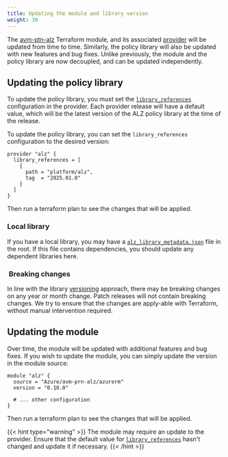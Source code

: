 ```yaml
---
title: Updating the module and library version
weight: 30
---
```


The [avm-ptn-alz](https://aka.ms/alz/module) Terraform module, and its associated [provider](https://aka.ms/alz/provider) will be updated from time to time.
Similarly, the policy library will also be updated with new features and bug fixes.
Unlike previously, the module and the policy library are now decoupled, and can be updated independently.

## Updating the policy library

To update the policy library, you must set the [`library_references`](https://registry.terraform.io/providers/Azure/alz/latest/docs#library_references-1) configuration in the provider.
Each provider release will have a default value, which will be the latest version of the ALZ policy library at the time of the release.

To update the policy library, you can set the `library_references` configuration to the desired version:

```hcl
provider "alz" {
  library_references = [
    {
      path = "platform/alz",
      tag  = "2025.01.0"
    }
  ]
}
```

Then run a terraform plan to see the changes that will be applied.

### Local library

If you have a local library, you may have a [`alz_library_metadata.json`](https://azure.github.io/Azure-Landing-Zones-Library/assets/metadata/) file in the root.
If this file contains dependencies, you should update any dependent libraries here.

###  Breaking changes

In line with the library [versioning](https://azure.github.io/Azure-Landing-Zones-Library/versioning/) approach, there may be breaking changes on any year or month change.
Patch releases will not contain breaking changes.
We try to ensure that the changes are apply-able with Terraform, without manual intervention required.

## Updating the module

Over time, the module will be updated with additional features and bug fixes.
If you wish to update the module, you can simply update the version in the module source:

```hcl
module "alz" {
  source = "Azure/avm-prn-alz/azurerm"
  version = "0.10.0"

  # ... other configuration
}
```

Then run a terraform plan to see the changes that will be applied.

{{< hint type="warning" >}}
The module may require an update to the provider.
Ensure that the default value for [`library_references`](https://registry.terraform.io/providers/Azure/alz/latest/docs#library_references-1) hasn't changed and update it if necessary.
{{< /hint >}}
